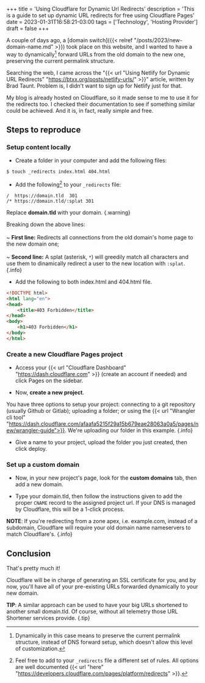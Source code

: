 +++
title = 'Using Cloudflare for Dynamic Url Redirects'
description = 'This is a guide to set up dynamic URL redirects for free using Cloudflare Pages'
date = 2023-01-31T16:58:21-03:00
tags = ['Technology', 'Hosting Provider']
draft = false
+++

A couple of days ago, a [domain switch]({{< relref "/posts/2023/new-domain-name.md" >}}) took place on this website, and I wanted to have a way to dynamically[^1] forward URLs from the old domain to the new one, preserving the current permalink structure.

Searching the web, I came across the "{{< url "Using Netlify for Dynamic URL Redirects" "https://btxx.org/posts/netlify-urls/" >}}" article, written by Brad Taunt. Problem is, I didn't want to sign up for Netlify just for that.

My blog is already hosted on Cloudflare, so it made sense to me to use it for the redirects too. I checked their documentation to see if something similar could be achieved. And it is, in fact, really simple and free. 

## Steps to reproduce

### Setup content locally

* Create a folder in your computer and add the following files:

```zsh
$ touch _redirects index.html 404.html
```

* Add the following[^2] to your `_redirects` file:

```
/  https://domain.tld  301
/* https://domain.tld/:splat 301
```

Replace **domain.tld** with your domain.
{.warning}

Breaking down the above lines:<br><br>~ **First line:** Redirects all connections from the old domain's home page to the new domain one;<br><br>~ **Second line:** A splat (asterisk, `*`) will greedily match all characters and use them to dinamically redirect a user to the new location with `:splat`.
{.info}

* Add the following to both index.html and 404.html file.

```html
<!DOCTYPE html>
<html lang="en">
<head>
    <title>403 Forbidden</title>
</head>
<body>
    <h1>403 Forbidden</h1>
</body>
</html>
```

### Create a new Cloudflare Pages project

* Access your {{< url "Cloudflare Dashboard" "https://dash.cloudflare.com" >}} (create an account if needed) and click Pages on the sidebar.

* Now, **create a new project**.

You have three options to setup your project: connecting to a git repository (usually Github or Gitlab); uploading a folder; or using the {{< url "Wrangler cli tool" "https://dash.cloudflare.com/afaafa5215f29a15b679eae28063a0a5/pages/new/wrangler-guide">}}. We're uploading our folder in this example.
{.info}

* Give a name to your project, upload the folder you just created, then click deploy.

### Set up a custom domain

* Now, in your new project's page, look for the **custom domains** tab, then add a new domain.

* Type your domain.tld, then follow the instructions given to add the proper `CNAME` record to the assigned project url. If your DNS is managed by Cloudflare, this will be a 1-click process.

**NOTE**: If you're redirecting from a zone apex, i.e. example.com, instead of a subdomain, Cloudflare will require your old domain name nameservers to match Cloudflare's.
{.info}

## Conclusion

That's pretty much it!

Cloudflare will be in charge of generating an SSL certificate for you, and by now, you'll have all of your pre-existing URLs forwarded dynamically to your new domain.

**TIP**: A similar approach can be used to have your big URLs shortened to another small domain.tld. Of course, without all telemetry those URL Shortener services provide.
{.tip}

[^1]: Dynamically in this case means to preserve the current permalink structure, instead of DNS forward setup, which doesn't allow this level of customization.

[^2]: Feel free to add to your `_redirects` file a different set of rules. All options are well documented {{< url "here" "https://developers.cloudflare.com/pages/platform/redirects" >}}.